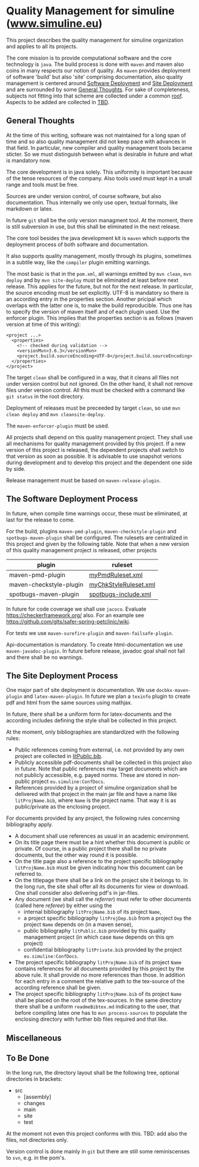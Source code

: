 # Quality Management for simuline (www.simuline.eu)

This project describes the quality management for simuline organization
and applies to all its projects.

The core mission is to provide computational software
and the core technology is `java`.
The build process is done with `maven` and maven also coins in many respects
our notion of quality.
As `maven` provides deployment of software 'build' but also 'site'
comprising documentation,
also quality management is centered
around [Software Deployment](#ssSoftwareDep) and
[Site Deployment](#ssSiteDep) and are surrounded
by some [General Thoughts](#ssGen).
For sake of completeness,
subjects not fitting into that scheme are collected
under a common [roof](#ssMisc).
Aspects to be added are collected in [TBD](#ssTBD). 


## General Thoughts <a id='ssGen'/>

At the time of this writing,
software was not maintained for a long span of time
and so also quality management did not keep pace with advances in that field.
In particular, new compiler and quality management tools became sticter.
So we must distinguish between what is desirable in future
and what is mandatory now.

The core development is in java solely.
This uniformity is important because of the tense resources of the company.
Also tools used must kept in a small range and tools must be free.


Sources are under version control, of course software,
but also documentation.
Thus internally we only use open, textual formats, like markdown or latex.

In future `git` shall be the only version managment tool.
At the moment, there is still subversion in use,
but this shall be eliminated in the next release. 

The core tool besides the java development kit is `maven`
which supports the deployment process of both software and documentation.

It also supports quality management, mostly through its plugins,
sometimes in a subtile way,
like the `compiler` plugin emitting warnings.

The most basic is that in the `pom.xml`, all warnings
emitted by `mvn clean`,
`mvn deploy`  and by `mvn site-deploy` must be eliminated
at least before next release.
This applies for the future, but not for the next release.
In particular, the source encoding must be set explicitly.
UTF-8 is mandatory so there is an according entry in the properties section.
Another pricipal which overlaps with the latter one is,
to make the build reproducible.
Thus one has to specify the version of maven itself and of each plugin used.
Use the enforcer plugin.
This implies that the properties section is as follows (maven version at time of this writing): 

```
<project ...>
  <properties>
    <!-- checked during validation -->
    <versionMvn>3.6.3</versionMvn>
    <project.build.sourceEncoding>UTF-8</project.build.sourceEncoding>
  </properties>
</project>
```

The target `clean` shall be configured in a way,
that it cleans all files not under version control but not ignored.
On the other hand, it shall not remove files under version control.
All this must be checked with a command like `git status` in the root directory. 

Deployment of releases must be preceeded by target `clean`,
so use `mvn clean deploy` and `mvn cleansite-deploy`.

The `maven-enforcer-plugin` must be used.

All projects shall depend on this quality management project.
They shall use all mechanisms for quality management
provided by this project.
If a new version of this project is released,
the dependent projects shall switch to that version as soon as possible.
It is advisable to use snapshot verions during development
and to develop this project and the dependent one side by side.

Release management must be based on `maven-release-plugin`. 


## The Software Deployment Process <a id='ssSoftwareDep'/>

In future, when compile time warnings occur, these must be eliminated,
at last for the release to come.

For the build, plugins `maven-pmd-plugin`, `maven-checkstyle-plugin` and
`spotbugs-maven-plugin`
shall be configured.
The rulesets are centralized in this project
and given by the following table.
Note that when a new version of this quality management project is released,
other projects 

| plugin                  | ruleset |
| ----------------------- | ------- |
|        maven-pmd-plugin | [myPmdRuleset.xml](./src/main/resources/eu/simuline/qMngmnt/pmd/myPmdRuleset.xml) |
| maven-checkstyle-plugin | [myChkStyleRuleset.xml](./src/main/resources/eu/simuline/qMngmnt/checkstyle/myChkStyleRuleset.xml) |
|   spotbugs-maven-plugin | [spotbugs-include.xml](./src/main/resources/eu/simuline/qMngmnt/spotbugs/spotbugs-include.xml) |

In future for code coverage we shall use `jacoco`.
Evaluate https://checkerframework.org/ also.
For an example see https://github.com/glts/safer-spring-petclinic/wiki. 

For tests we use `maven-surefire-plugin` and `maven-failsafe-plugin`.


Api-documentation is mandatory.
To create html-documentation we use `maven-javadoc-plugin`.
In future before release, javadoc goal shall not fail and there shall be no warnings. 

## The Site Deployment Process<a id='ssSiteDep'/>

One major part of site deployment is documentation.
We use `docbkx-maven-plugin` and `latex-maven-plugin`.
In future we plan a `texinfo` plugin to create pdf and html from the same sources using mathjax.

In future, there shall be a uniform form for latex-documents
and the according includes defining the style shall be collected in this project.

At the moment, only bibliographies are standardized with the following rules:
- Public references coming from external, i.e. not provided by any own project
  are collected in [litPublic.bib](src/main/resources/eu/simuline/qMngmnt/latex/litPublic.bib).
- Publicly accessible pdf-documents shall be collected in this project also in future.
  Note that public references may target documents which are not publicly accessible,
  e.g. payed norms.
  These are stored in non-public project `eu.simuline:ConfDocs`.
- References provided by a project of simuline organization shall be delivered with that project
  in the main jar file and have a name like `litProjName.bib`, where `Name` is the project name.
  That way it is as public/private as the enclosing project.

For documents provided by any project,
the following rules concerning bibliography apply.
- A document shall use references as usual in an academic environment.
- On its title page there must be a hint whether this document is public or private.
  Of course, in a public project there shall be no private documents,
  but the other way round it is possible.
- On the title page also a reference to the project specific bibliography `litProjName.bib` must be given
  indicating how this document can be referred to.
- On the titlepage there shall be a link on the project site it belongs to.
  In the long run, the site shall offer all its documents for view or download.
  One shall consider also delivering pdf's in jar-files. 
- Any document (we shall call the *referrer*) must refer to other documents (called here *referee*)
  by either using the
  - internal bibliography `litProjName.bib` of its project `Name`,
  - a project specific bibliography `litProjDep.bib`
    from a project `Dep` the project `Name` depends on (in a maven sense),
  - public bibliography `litPublic.bib` provided by this quality management project
    (in which case `Name` depends on this qm project)
  - confidential bibliography `litPrivate.bib` provided by the project `eu.simuline:ConfDocs`.
- The project specific bibliography `litProjName.bib` of its project `Name`
  contains references for all documents provided by this project by the above rule.
  It shall provide no more references than those.
  In addition for each entry in a comment the relative path to the tex-source
  of the according reference shall be given.
- The project specific bibliography `litProjName.bib` of its project `Name`
  shall be placed on the root of the tex-sources.
  In the same directory there shall be a uniform `readmeBibtex.md` 
  indicating to the user, that before compiling latex one has to `mvn process-sources`
  to populate the enclosing directory with further bib files required
  and that like.

## Miscellaneous <a id='ssMisc'/>

## To Be Done <a id='ssTBD'/>

In the long run, the directory layout shall be the following tree, optional directories in brackets:

- src
  - [assembly]
  - changes
  - main
  - site
  - test

At the moment not even this project conforms with this.
TBD: add also the files, not directories only.

Version control is done mainly in `git` but there are still some reminiscenses to `svn`,
e.g. in the pom's.